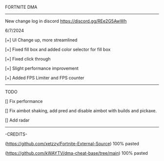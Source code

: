 FORTNITE DMA
_______________________________________________________________________
New change log in discord
https://discord.gg/REe2G5AwWh

6/7/2024 

[+] UI Change up, more streamlined

[+] Fixed fill box and added color selector for fill box

[+] Fixed click through

[+] Slight performance improvement 

[+] Added FPS Limiter and FPS counter 

_______________________________________________________________________

TODO

[] Fix performance

[] Fix aimbot shaking, add pred and disable aimbot with builds and pickaxe.

[] Add radar
_______________________________________________________________________

-CREDITS-

  (https://github.com/xetzzy/Fortnite-External-Source) 100% pasted

  (https://github.com/kWAYTV/dma-cheat-base/tree/main) 100% pasted

